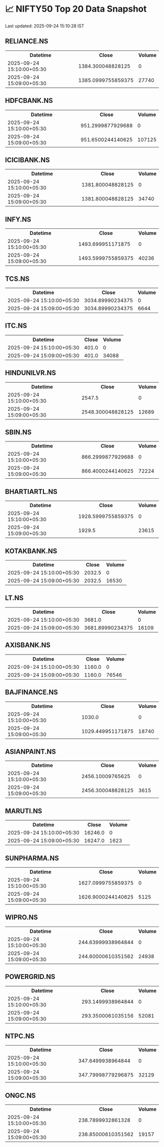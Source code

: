 # 📈 NIFTY50 Top 20 Data Snapshot

Last updated: 2025-09-24 15:10:28 IST

## RELIANCE.NS

<table>
  <tr><th>Datetime</th><th>Close</th><th>Volume</th></tr>
  <tr><td>2025-09-24 15:10:00+05:30</td><td>1384.300048828125</td><td>0</td></tr>
  <tr><td>2025-09-24 15:09:00+05:30</td><td>1385.0999755859375</td><td>27740</td></tr>
</table>

## HDFCBANK.NS

<table>
  <tr><th>Datetime</th><th>Close</th><th>Volume</th></tr>
  <tr><td>2025-09-24 15:10:00+05:30</td><td>951.2999877929688</td><td>0</td></tr>
  <tr><td>2025-09-24 15:09:00+05:30</td><td>951.6500244140625</td><td>107125</td></tr>
</table>

## ICICIBANK.NS

<table>
  <tr><th>Datetime</th><th>Close</th><th>Volume</th></tr>
  <tr><td>2025-09-24 15:10:00+05:30</td><td>1381.800048828125</td><td>0</td></tr>
  <tr><td>2025-09-24 15:09:00+05:30</td><td>1381.800048828125</td><td>34740</td></tr>
</table>

## INFY.NS

<table>
  <tr><th>Datetime</th><th>Close</th><th>Volume</th></tr>
  <tr><td>2025-09-24 15:10:00+05:30</td><td>1493.699951171875</td><td>0</td></tr>
  <tr><td>2025-09-24 15:09:00+05:30</td><td>1493.5999755859375</td><td>40236</td></tr>
</table>

## TCS.NS

<table>
  <tr><th>Datetime</th><th>Close</th><th>Volume</th></tr>
  <tr><td>2025-09-24 15:10:00+05:30</td><td>3034.89990234375</td><td>0</td></tr>
  <tr><td>2025-09-24 15:09:00+05:30</td><td>3034.89990234375</td><td>6644</td></tr>
</table>

## ITC.NS

<table>
  <tr><th>Datetime</th><th>Close</th><th>Volume</th></tr>
  <tr><td>2025-09-24 15:10:00+05:30</td><td>401.0</td><td>0</td></tr>
  <tr><td>2025-09-24 15:09:00+05:30</td><td>401.0</td><td>34088</td></tr>
</table>

## HINDUNILVR.NS

<table>
  <tr><th>Datetime</th><th>Close</th><th>Volume</th></tr>
  <tr><td>2025-09-24 15:10:00+05:30</td><td>2547.5</td><td>0</td></tr>
  <tr><td>2025-09-24 15:09:00+05:30</td><td>2548.300048828125</td><td>12689</td></tr>
</table>

## SBIN.NS

<table>
  <tr><th>Datetime</th><th>Close</th><th>Volume</th></tr>
  <tr><td>2025-09-24 15:10:00+05:30</td><td>866.2999877929688</td><td>0</td></tr>
  <tr><td>2025-09-24 15:09:00+05:30</td><td>866.4000244140625</td><td>72224</td></tr>
</table>

## BHARTIARTL.NS

<table>
  <tr><th>Datetime</th><th>Close</th><th>Volume</th></tr>
  <tr><td>2025-09-24 15:10:00+05:30</td><td>1928.5999755859375</td><td>0</td></tr>
  <tr><td>2025-09-24 15:09:00+05:30</td><td>1929.5</td><td>23615</td></tr>
</table>

## KOTAKBANK.NS

<table>
  <tr><th>Datetime</th><th>Close</th><th>Volume</th></tr>
  <tr><td>2025-09-24 15:10:00+05:30</td><td>2032.5</td><td>0</td></tr>
  <tr><td>2025-09-24 15:09:00+05:30</td><td>2032.5</td><td>16530</td></tr>
</table>

## LT.NS

<table>
  <tr><th>Datetime</th><th>Close</th><th>Volume</th></tr>
  <tr><td>2025-09-24 15:10:00+05:30</td><td>3681.0</td><td>0</td></tr>
  <tr><td>2025-09-24 15:09:00+05:30</td><td>3681.89990234375</td><td>16109</td></tr>
</table>

## AXISBANK.NS

<table>
  <tr><th>Datetime</th><th>Close</th><th>Volume</th></tr>
  <tr><td>2025-09-24 15:10:00+05:30</td><td>1160.0</td><td>0</td></tr>
  <tr><td>2025-09-24 15:09:00+05:30</td><td>1160.0</td><td>76546</td></tr>
</table>

## BAJFINANCE.NS

<table>
  <tr><th>Datetime</th><th>Close</th><th>Volume</th></tr>
  <tr><td>2025-09-24 15:10:00+05:30</td><td>1030.0</td><td>0</td></tr>
  <tr><td>2025-09-24 15:09:00+05:30</td><td>1029.449951171875</td><td>18740</td></tr>
</table>

## ASIANPAINT.NS

<table>
  <tr><th>Datetime</th><th>Close</th><th>Volume</th></tr>
  <tr><td>2025-09-24 15:10:00+05:30</td><td>2456.10009765625</td><td>0</td></tr>
  <tr><td>2025-09-24 15:09:00+05:30</td><td>2456.300048828125</td><td>3615</td></tr>
</table>

## MARUTI.NS

<table>
  <tr><th>Datetime</th><th>Close</th><th>Volume</th></tr>
  <tr><td>2025-09-24 15:10:00+05:30</td><td>16246.0</td><td>0</td></tr>
  <tr><td>2025-09-24 15:09:00+05:30</td><td>16247.0</td><td>1623</td></tr>
</table>

## SUNPHARMA.NS

<table>
  <tr><th>Datetime</th><th>Close</th><th>Volume</th></tr>
  <tr><td>2025-09-24 15:10:00+05:30</td><td>1627.0999755859375</td><td>0</td></tr>
  <tr><td>2025-09-24 15:09:00+05:30</td><td>1626.9000244140625</td><td>5125</td></tr>
</table>

## WIPRO.NS

<table>
  <tr><th>Datetime</th><th>Close</th><th>Volume</th></tr>
  <tr><td>2025-09-24 15:10:00+05:30</td><td>244.63999938964844</td><td>0</td></tr>
  <tr><td>2025-09-24 15:09:00+05:30</td><td>244.60000610351562</td><td>24938</td></tr>
</table>

## POWERGRID.NS

<table>
  <tr><th>Datetime</th><th>Close</th><th>Volume</th></tr>
  <tr><td>2025-09-24 15:10:00+05:30</td><td>293.1499938964844</td><td>0</td></tr>
  <tr><td>2025-09-24 15:09:00+05:30</td><td>293.3500061035156</td><td>52081</td></tr>
</table>

## NTPC.NS

<table>
  <tr><th>Datetime</th><th>Close</th><th>Volume</th></tr>
  <tr><td>2025-09-24 15:10:00+05:30</td><td>347.6499938964844</td><td>0</td></tr>
  <tr><td>2025-09-24 15:09:00+05:30</td><td>347.79998779296875</td><td>32129</td></tr>
</table>

## ONGC.NS

<table>
  <tr><th>Datetime</th><th>Close</th><th>Volume</th></tr>
  <tr><td>2025-09-24 15:10:00+05:30</td><td>238.7899932861328</td><td>0</td></tr>
  <tr><td>2025-09-24 15:09:00+05:30</td><td>238.85000610351562</td><td>19157</td></tr>
</table>

